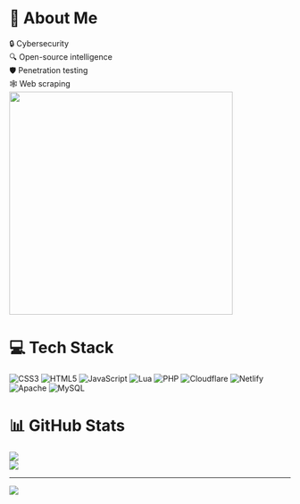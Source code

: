# 💫 About Me
🔒 Cybersecurity<br>🔍 Open-source intelligence<br>🛡️ Penetration testing<br>🕸️ Web scraping
<img src="https://api.status.gg/discord/348719599212167168?theme%5Bbackground%5D%5Bprimary%5D=151515&theme%5Bbackground%5D%5Bsecondary%5D=151515&theme%5Btext%5D%5Bsecondary%5D=454445&theme%5Bseparator%5D=ffffff&border%5Bcolor%5D=ffffff&border%5Bwidth%5D=1.5&hide%5Bbadges%5D=true&hide%5Bdiscriminator%5D=true" width="400">

# 💻 Tech Stack
![CSS3](https://img.shields.io/badge/css3-%231572B6.svg?style=for-the-badge&logo=css3&logoColor=white) ![HTML5](https://img.shields.io/badge/html5-%23E34F26.svg?style=for-the-badge&logo=html5&logoColor=white) ![JavaScript](https://img.shields.io/badge/javascript-%23323330.svg?style=for-the-badge&logo=javascript&logoColor=%23F7DF1E) ![Lua](https://img.shields.io/badge/lua-%232C2D72.svg?style=for-the-badge&logo=lua&logoColor=white) ![PHP](https://img.shields.io/badge/php-%23777BB4.svg?style=for-the-badge&logo=php&logoColor=white) ![Cloudflare](https://img.shields.io/badge/Cloudflare-F38020?style=for-the-badge&logo=Cloudflare&logoColor=white) ![Netlify](https://img.shields.io/badge/netlify-%23000000.svg?style=for-the-badge&logo=netlify&logoColor=#00C7B7) ![Apache](https://img.shields.io/badge/apache-%23D42029.svg?style=for-the-badge&logo=apache&logoColor=white) ![MySQL](https://img.shields.io/badge/mysql-%2300f.svg?style=for-the-badge&logo=mysql&logoColor=white)
# 📊 GitHub Stats
![](https://github-readme-stats.vercel.app/api?username=emppu-dev&hide=prs,issues&theme=dark)<br>
![](https://github-readme-stats.vercel.app/api/top-langs/?username=emppu-dev&theme=dark&hide_border=false&include_all_commits=true&count_private=true&layout=compact)

---
[![](https://visitcount.itsvg.in/api?id=emppu-dev&icon=5&color=12)](https://visitcount.itsvg.in)
